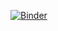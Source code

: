 [![Binder](https://mybinder.org/badge_logo.svg)](https://mybinder.org/v2/gh/ZHAW-dm4bem-2023/reproducible-report-david/HEAD)
